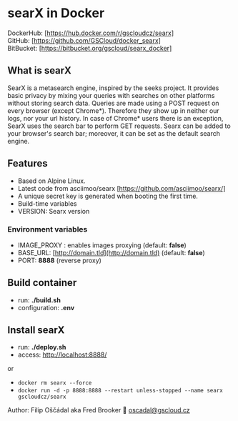 # searX in Docker

DockerHub: [https://hub.docker.com/r/gscloudcz/searx]  
GitHub: [https://github.com/GSCloud/docker_searx]  
BitBucket: [https://bitbucket.org/gscloud/searx_docker]

## What is searX

SearX is a metasearch engine, inspired by the seeks project. It provides basic privacy by mixing your queries with searches on other platforms without storing search data. Queries are made using a POST request on every browser (except Chrome*). Therefore they show up in neither our logs, nor your url history. In case of Chrome* users there is an exception, SearX uses the search bar to perform GET requests. Searx can be added to your browser's search bar; moreover, it can be set as the default search engine.

## Features

* Based on Alpine Linux.
* Latest code from asciimoo/searx [https://github.com/asciimoo/searx/]
* A unique secret key is generated when booting the first time.
* Build-time variables
* VERSION: Searx version

### Environment variables

* IMAGE_PROXY : enables images proxying (default: **false**)
* BASE_URL: [http://domain.tld](http://domain.tld) (default: **false**)
* PORT: **8888** (reverse proxy)

## Build container

* run: **./build.sh**
* configuration: **.env**

## Install searX

* run: **./deploy.sh**
* access: [http://localhost:8888/](http://localhost:8888/)

or

* `docker rm searx --force`
* `docker run -d -p 8888:8888 --restart unless-stopped --name searx gscloudcz/searx`

Author: Filip Oščádal aka Fred Brooker 💌 <oscadal@gscloud.cz>
